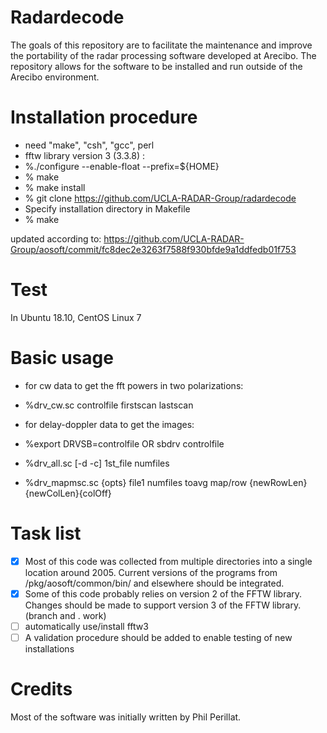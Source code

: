 # Radardecode

The goals of this repository are to facilitate the maintenance and improve the portability of the radar processing software developed at Arecibo.  The repository allows for the software to be installed and run outside of the Arecibo environment. 

# Installation procedure
- need "make", "csh", "gcc", perl 
- fftw library version 3 (3.3.8) : 
- %./configure --enable-float --prefix=${HOME}
- % make
- % make install
- % git clone https://github.com/UCLA-RADAR-Group/radardecode
- Specify installation directory in Makefile
- % make

updated according to:
https://github.com/UCLA-RADAR-Group/aosoft/commit/fc8dec2e3263f7588f930bfde9a1ddfedb01f753

# Test 
 In Ubuntu 18.10, CentOS Linux 7

# Basic usage

- for cw data to get the fft powers in two polarizations:
- %drv_cw.sc controlfile firstscan lastscan


- for delay-doppler data to get the images:
- %export DRVSB=controlfile OR sbdrv controlfile
- %drv_all.sc [-d -c] 1st_file numfiles
- %drv_mapmsc.sc {opts} file1 numfiles toavg map/row {newRowLen} {newColLen}{colOff}

# Task list

- [x] Most of this code was collected from multiple directories into a single location around 2005.  Current versions of the programs from /pkg/aosoft/common/bin/ and elsewhere should be integrated.
- [x] Some of this code probably relies on version 2 of the FFTW library.  Changes should be made to support version 3 of the FFTW library.   (branch and . work)
- [ ] automatically use/install fftw3 
- [ ] A validation procedure should be added to enable testing of new installations  

# Credits

Most of the software was initially written by Phil Perillat.  

